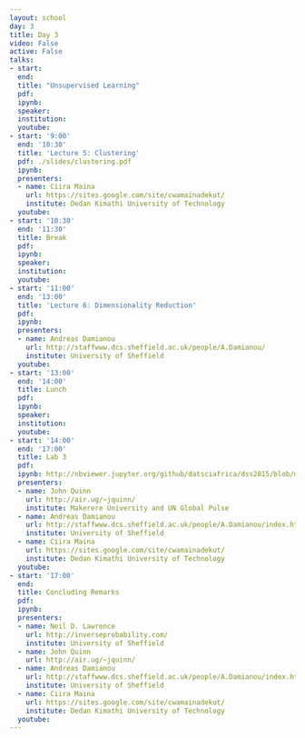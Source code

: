 ```yaml
---
layout: school
day: 3
title: Day 3
video: False
active: False
talks:
- start: 
  end: 
  title: "Unsupervised Learning"
  pdf: 
  ipynb: 
  speaker: 
  institution: 
  youtube: 
- start: '9:00'
  end: '10:30'
  title: 'Lecture 5: Clustering'
  pdf: ./slides/clustering.pdf
  ipynb: 
  presenters:
  - name: Ciira Maina
    url: https://sites.google.com/site/cwamainadekut/
    institute: Dedan Kimathi University of Technology
  youtube: 
- start: '10:30'
  end: '11:30'
  title: Break
  pdf: 
  ipynb: 
  speaker: 
  institution: 
  youtube: 
- start: '11:00'
  end: '13:00'
  title: 'Lecture 6: Dimensionality Reduction'
  pdf: 
  ipynb: 
  presenters:
  - name: Andreas Damianou
    url: http://staffwww.dcs.sheffield.ac.uk/people/A.Damianou/
    institute: University of Sheffield
  youtube: 
- start: '13:00'
  end: '14:00'
  title: Lunch
  pdf: 
  ipynb: 
  speaker: 
  institution: 
  youtube: 
- start: '14:00'
  end: '17:00'
  title: Lab 3
  pdf: 
  ipynb: http://nbviewer.jupyter.org/github/datsciafrica/dss2015/blob/master/Clustering.ipynb
  presenters:
  - name: John Quinn
    url: http://air.ug/~jquinn/
    institute: Makerere University and UN Global Pulse
  - name: Andreas Damianou
    url: http://staffwww.dcs.sheffield.ac.uk/people/A.Damianou/index.html
    institute: University of Sheffield
  - name: Ciira Maina
    url: https://sites.google.com/site/cwamainadekut/
    institute: Dedan Kimathi University of Technology
  youtube: 
- start: '17:00'
  end: 
  title: Concluding Remarks
  pdf: 
  ipynb: 
  presenters:
  - name: Neil D. Lawrence
    url: http://inverseprobability.com/
    institute: University of Sheffield
  - name: John Quinn
    url: http://air.ug/~jquinn/
  - name: Andreas Damianou
    url: http://staffwww.dcs.sheffield.ac.uk/people/A.Damianou/index.html
    institute: University of Sheffield
  - name: Ciira Maina
    url: https://sites.google.com/site/cwamainadekut/
    institute: Dedan Kimathi University of Technology
  youtube: 
---
```

